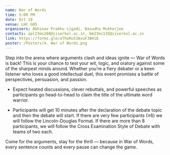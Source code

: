 ```yaml
---
name: War of Words
time: 5:00 PM
date: Oct 18
venue: LHC G05
organisers: Abhinav Prabhu Ligadi, Basudha Mukherjee
contacts: apl23ms260@iiserkol.ac.in, bm23ms135@iiserkol.ac.in
link: https://forms.gle/aThoRu53AvuFJW418
poster: /Posters/4. War of Words.png
---
```


Step into the arena where arguments clash and ideas ignite — War of Words is back!
This is your chance to test your wit, logic, and oratory against some of the sharpest minds around. Whether you’re a fiery debater or a keen listener who loves a good intellectual duel, this event promises a battle of perspectives, persuasion, and passion.

- Expect heated discussions, clever rebuttals, and powerful speeches as participants go head-to-head to claim the title of the ultimate word warrior.

- Participants will get 10 minutes after the declaration of the debate topic and then the debate will start. If there are very few participants (≤6) we will follow the Lincoln-Douglas Format. If there are more than 8 participants, we will follow the Cross Examination Style of Debate with teams of two each. 

Come for the arguments, stay for the thrill — because in War of Words, every sentence counts and every pause can change the game.
